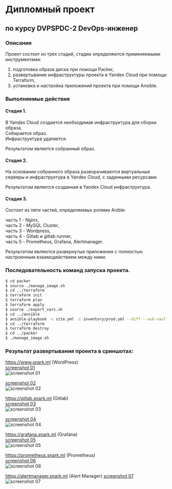 # Дипломный проект

## по курсу DVPSPDC-2 DevOps-инженер

### Описание

Проект состоит из трех стадий, стадии определяются применяемыми инструментами:
1. подготовка образа диска при помощи Packer,
2. развертывание инфраструктуры проекта в Yandex Cloud при помощи Terraform,
3. установка и настройка приложений проекта при помощи Ansible.

### Выполняемые действия

#### Стадия 1.
В Yandex Cloud создается необходимая инфраструктура для сборки образа.  
Собирается образ.  
Инфраструктура удаляется.  

Результатом является собранный образ.  

#### Стадия 2.
На основании собранного образа разворачиваются виртуальные серверы и инфраструктура в Yandex Cloud, с заданными ресурсами.  

Результатом является созданная в Yandex Cloud инфраструктура.  

#### Стадия 3.

Состоит из пяти частей, определяемых ролями Anible:  

часть 1 - Nginx,  
часть 2 - MySQL Cluster,  
часть 3 - Wordpress,  
часть 4 - Gitlab и gitlab runner,  
часть 5 - Prometheus, Grafana, Alertmanager.  

Результатом являются развернутые приложения с полностью настроенным взаимодействием между ними.   

### Последовательность команд запуска проекта.

```bash
$ cd packer
$ source ./manage_image.sh 
$ cd ../terraform
$ terraform init
$ terraform plan
$ terraform apply
$ source ./export_vars.sh
$ cd ../ansible
$ ansible-playbook -v site.yml -i inventory/prod.yml --diff --ask-vault-pass
$ cd ../terraform
$ terraform destroy
$ cd ../packer
$ ./manage_image.sh
```

### Результат развертывания проекта в сриншотах:

https://www.snark.ml (WordPress)    
[screenshot 01](https://i.imgur.com/layd7vl.png)  
![screenshot 01](https://i.imgur.com/layd7vl.png)  

[screenshot 02](https://i.imgur.com/2vtr8JT.png)  
![screenshot 02](https://i.imgur.com/2vtr8JT.png)  

https://gitlab.snark.ml (Gitlab)  
[screenshot 03](https://i.imgur.com/Rg0hV7y.png)  
![screenshot 03](https://i.imgur.com/Rg0hV7y.png)  

[screenshot 04](https://i.imgur.com/sEwJ3VB.png)  
![screenshot 04](https://i.imgur.com/sEwJ3VB.png)  

https://grafana.snark.ml (Grafana)  
[screenshot 05](https://i.imgur.com/sgXOHq1.png)  
![screenshot 05](https://i.imgur.com/sgXOHq1.png)  

https://prometheus.snark.ml (Prometheus)  
[screenshot 06](https://i.imgur.com/2ZIGizr.png)  
![screenshot 06](https://i.imgur.com/2ZIGizr.png)  

https://alertmanager.snark.ml (Alert Manager)
[screenshot 07](https://i.imgur.com/AAsh7Pm.png)  
![screenshot 07](https://i.imgur.com/AAsh7Pm.png)  
